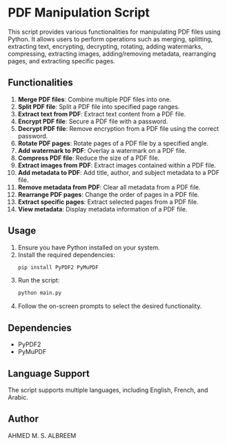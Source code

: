 # PDF Manipulation Script

This script provides various functionalities for manipulating PDF files using Python. It allows users to perform operations such as merging, splitting, extracting text, encrypting, decrypting, rotating, adding watermarks, compressing, extracting images, adding/removing metadata, rearranging pages, and extracting specific pages.

## Functionalities

1. **Merge PDF files**: Combine multiple PDF files into one.
2. **Split PDF file**: Split a PDF file into specified page ranges.
3. **Extract text from PDF**: Extract text content from a PDF file.
4. **Encrypt PDF file**: Secure a PDF file with a password.
5. **Decrypt PDF file**: Remove encryption from a PDF file using the correct password.
6. **Rotate PDF pages**: Rotate pages of a PDF file by a specified angle.
7. **Add watermark to PDF**: Overlay a watermark on a PDF file.
8. **Compress PDF file**: Reduce the size of a PDF file.
9. **Extract images from PDF**: Extract images contained within a PDF file.
10. **Add metadata to PDF**: Add title, author, and subject metadata to a PDF file.
11. **Remove metadata from PDF**: Clear all metadata from a PDF file.
12. **Rearrange PDF pages**: Change the order of pages in a PDF file.
13. **Extract specific pages**: Extract selected pages from a PDF file.
14. **View metadata**: Display metadata information of a PDF file.

## Usage

1. Ensure you have Python installed on your system.
2. Install the required dependencies:
   ```bash
   pip install PyPDF2 PyMuPDF
   ```
3. Run the script:
   ```bash
   python main.py
   ```
4. Follow the on-screen prompts to select the desired functionality.

## Dependencies

- PyPDF2
- PyMuPDF

## Language Support

The script supports multiple languages, including English, French, and Arabic.

## Author

AHMED M. S. ALBREEM
